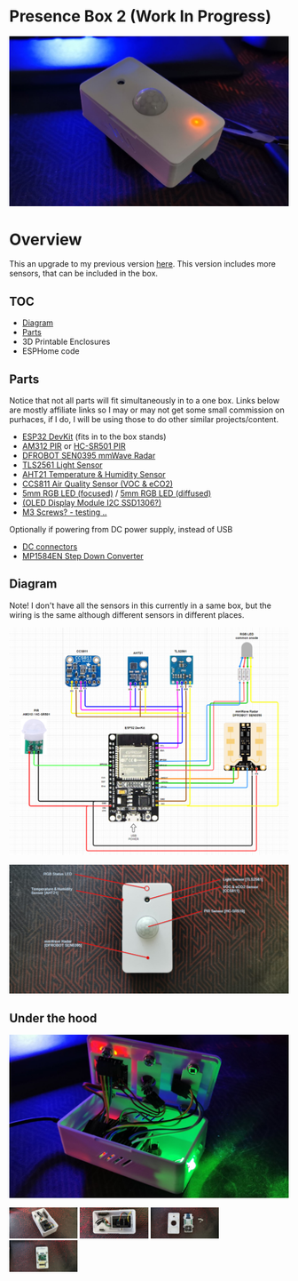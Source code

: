 # Presence Box 2 (Work In Progress)

![](presence-box.png)

# Overview

This an upgrade to my previous version [here](/esphome/presence). This version includes more sensors, that can be included in the box.
## TOC
* [Diagram](#diagram)
* [Parts](#parts)
* 3D Printable Enclosures
* ESPHome code

## Parts

Notice that not all parts will fit simultaneously in to a one box. Links below are mostly affiliate links so I may or may not get some small commission on purhaces, if I do, I will be using those to do other similar projects/content.

* [ESP32 DevKit](https://amzn.to/3Ry7VmC) (fits in to the box stands)
* [AM312 PIR](https://amzn.to/3KYUb22) or [HC-SR501 PIR](https://amzn.to/3d7cIwp)
* [DFROBOT SEN0395 mmWave Radar](https://www.mouser.fi/ProductDetail/426-SEN0395)
* [TLS2561 Light Sensor](https://amzn.to/3RTi0uu)
* [AHT21 Temperature & Humidity Sensor](https://amzn.to/3B1unxy)
* [CCS811 Air Quality Sensor (VOC & eCO2)](https://amzn.to/3DcLwXZ)
* [5mm RGB LED (focused)](https://amzn.to/3QwpZMH) / [5mm RGB LED (diffused)](https://amzn.to/3qvJVF6)
* [(OLED Display Module I2C SSD1306?)](https://amzn.to/3QwocqQ)
* [M3 Screws? - testing ..](https://amzn.to/3x9pdyv)

Optionally if powering from DC power supply, instead of USB

* [DC connectors](https://amzn.to/3Bt9GvW)
* [MP1584EN Step Down Converter](https://amzn.to/3B1uZ6k)

## Diagram

Note! I don't have all the sensors in this currently in a same box, but the wiring is the same although different sensors in different places.

![](presence-box-diagram-2.png)

![](presence-box-sensors.jpg)


## Under the hood

![](under-the-hood.jpg)

<p float="left"> <img src="inside-01.jpg" width="24.5%" /> <img src="inside-02.jpg" width="24.5%" /> <img src="inside-03.jpeg" width="24.5%" /> <img src="inside-04.jpg" width="24.5%" /> </p> 
